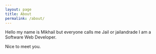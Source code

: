 ```yaml
---
layout: page
title: About
permalink: /about/
---
```


Hello my name is Mikhail but everyone calls me Jail or jailandrade I am a Software Web Developer.

Nice to meet you.
